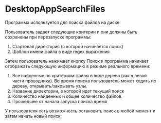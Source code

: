 # DesktopAppSearchFiles

Программа используется для поиска файлов на диске

Пользователь задает следующие критерии и они должны быть сохранены при перезапуске программы:
1. Стартовая директория (с которой начинается поиск)
2. Шаблон имени файла в виде regex выражения

Затем пользователь нажимает кнопку Поиск  и программа начинает отображать следующую информацию в режиме реального времени:
1. Все найденные по критериям файлы в виде дерева (как в левой части проводника). Во время поиска пользователь может ходить по дереву, открывать/закрывать узлы.
2. Название директории, в которой идет текущий поиск
3. Количество найденных и общее количество файлов.
4. Прошедшее от начала запуска поиска время

У пользователя есть возможность остановить поиск в любой момент и затем начать новый поиск.
